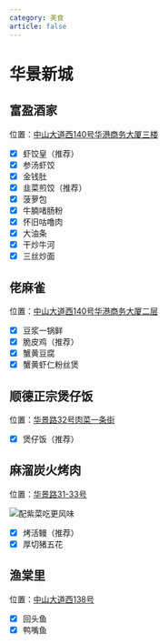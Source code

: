 ```yaml
---
category: 美食
article: false
---
```


# 华景新城

## 富盈酒家

<span class="icon iconfont icon-locate"></span> 位置：<a href="https://ditu.amap.com/place/B00141I8AJ" target="_blank">中山大道西140号华港商务大厦三楼</a>

- [x] 虾饺皇（推荐）
- [x] 参汤虾饺
- [x] 金钱肚
- [x] 韭菜煎饺（推荐）
- [x] 菠萝包
- [x] 牛腩啫肠粉
- [x] 怀旧咕噜肉
- [x] 大油条
- [x] 干炒牛河
- [x] 三丝炒面

## 佬麻雀

<span class="icon iconfont icon-locate"></span> 位置：<a href="https://ditu.amap.com/place/B0FFI6K7Z4" target="_blank">中山大道西140号华港商务大厦二层</a>

- [x] 豆浆一锅鲜
- [x] 脆皮鸡（推荐）
- [x] 蟹黄豆腐
- [x] 蟹黄虾仁粉丝煲

## 顺德正宗煲仔饭

<span class="icon iconfont icon-locate"></span> 位置：<a href="https://ditu.amap.com/place/B0FFHX49R7" target="_blank">华景路32号肉菜一条街</a>

- [x] 煲仔饭（推荐）

## 麻溜炭火烤肉

<span class="icon iconfont icon-locate"></span> 位置：<a href="https://ditu.amap.com/place/B0HU6A19ND" target="_blank">华景路31-33号</a>

![配紫菜吃更风味](https://img.sherry4869.com/blog/life/food/guangzhou/th/hjxc/img.jpg)

- [x] 烤活鳗（推荐）
- [x] 厚切猪五花

## 渔棠里

<span class="icon iconfont icon-locate"></span> 位置：<a href="https://ditu.amap.com/place/B0HR6U9AWY" target="_blank">中山大道西138号</a>

- [x] 回头鱼
- [x] 鸭嘴鱼
